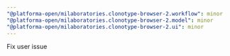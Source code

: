 ```yaml
---
"@platforma-open/milaboratories.clonotype-browser-2.workflow": minor
"@platforma-open/milaboratories.clonotype-browser-2.model": minor
"@platforma-open/milaboratories.clonotype-browser-2.ui": minor
---
```


Fix user issue
